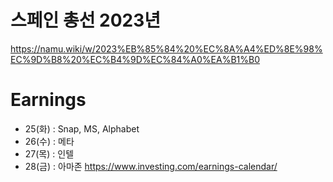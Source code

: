 # 스페인 총선 2023년 

https://namu.wiki/w/2023%EB%85%84%20%EC%8A%A4%ED%8E%98%EC%9D%B8%20%EC%B4%9D%EC%84%A0%EA%B1%B0


# Earnings 

- 25(화) : Snap, MS, Alphabet
- 26(수) : 메타
- 27(목) : 인텔
- 28(금) : 아마존
https://www.investing.com/earnings-calendar/
